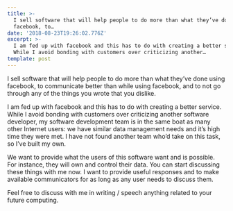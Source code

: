 ```yaml
---
title: >-
  I sell software that will help people to do more than what they’ve done using
  facebook, to…
date: '2018-08-23T19:26:02.776Z'
excerpt: >-
  I am fed up with facebook and this has to do with creating a better service.
  While I avoid bonding with customers over criticizing another…
template: post
---
```

I sell software that will help people to do more than what they’ve done using facebook, to communicate better than while using facebook, and to not go through any of the things you wrote that you dislike.

I am fed up with facebook and this has to do with creating a better service. While I avoid bonding with customers over criticizing another software developer, my software development team is in the same boat as many other Internet users: we have similar data management needs and it’s high time they were met. I have not found another team who’d take on this task, so I’ve built my own.

We want to provide what the users of this software want and is possible. For instance, they will own and control their data. You can start discussing these things with me now. I want to provide useful responses and to make available communicators for as long as any user needs to discuss them.

Feel free to discuss with me in writing / speech anything related to your future computing.
